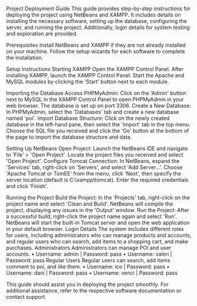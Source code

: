 Project Deployment Guide
This guide provides step-by-step instructions for deploying the project using NetBeans and XAMPP. It includes details on installing the necessary software, setting up the database, configuring the server, and running the project. Additionally, login details for system testing and exploration are provided.

Prerequisites
Install NetBeans and XAMPP if they are not already installed on your machine. Follow the setup wizards for each software to complete the installation.

Setup Instructions
Starting XAMPP
Open the XAMPP Control Panel.
After installing XAMPP, launch the XAMPP Control Panel.
Start the Apache and MySQL modules by clicking the 'Start' button next to each module.

Importing the Database
Access PHPMyAdmin:
Click on the 'Admin' button next to MySQL in the XAMPP Control Panel to open PHPMyAdmin in your web browser. The database is set up on port 3306.
Create a New Database:
In PHPMyAdmin, select the 'Databases' tab and create a new database named 'poi'.
Import Database Structure:
Click on the newly created database in the left-hand pane, then select the 'Import' tab in the top menu.
Choose the SQL file you received and click the 'Go' button at the bottom of the page to import the database structure and data.

Setting Up NetBeans
Open Project:
Launch the NetBeans IDE and navigate to 'File' > 'Open Project'. Locate the project files you received and select 'Open Project'.
Configure Tomcat Connection:
In NetBeans, expand the 'Services' tab, right-click on 'Servers', and select 'Add Server...'.
Choose 'Apache Tomcat or TomEE' from the menu, click 'Next', then specify the server location (default is C:\xampp\tomcat).
Enter the required credentials and click 'Finish'.

Running the Project
Build the Project:
In the 'Projects' tab, right-click on the project name and select 'Clean and Build'. NetBeans will compile the project, displaying any issues in the 'Output' window.
Run the Project:
After a successful build, right-click the project name again and select 'Run'. NetBeans will start the built-in Tomcat server and open the web application in your default browser.
Login Details
The system includes different roles for users, including administrators who can manage products and accounts, and regular users who can search, add items to a shopping cart, and make purchases.
Administrators
Administrators can manage POI and user accounts.
•	Username: admin | Password: pass
•	Username: valeri | Password: pass
Regular Users
Regular users can search, add items comment to poi, and like them.
•	Username: ico | Password: pass
•	Username: dani | Password: pass
•	Username: venci | Password: pass

This guide should assist you in deploying the project smoothly. For additional assistance, refer to the respective software documentation or contact support.
